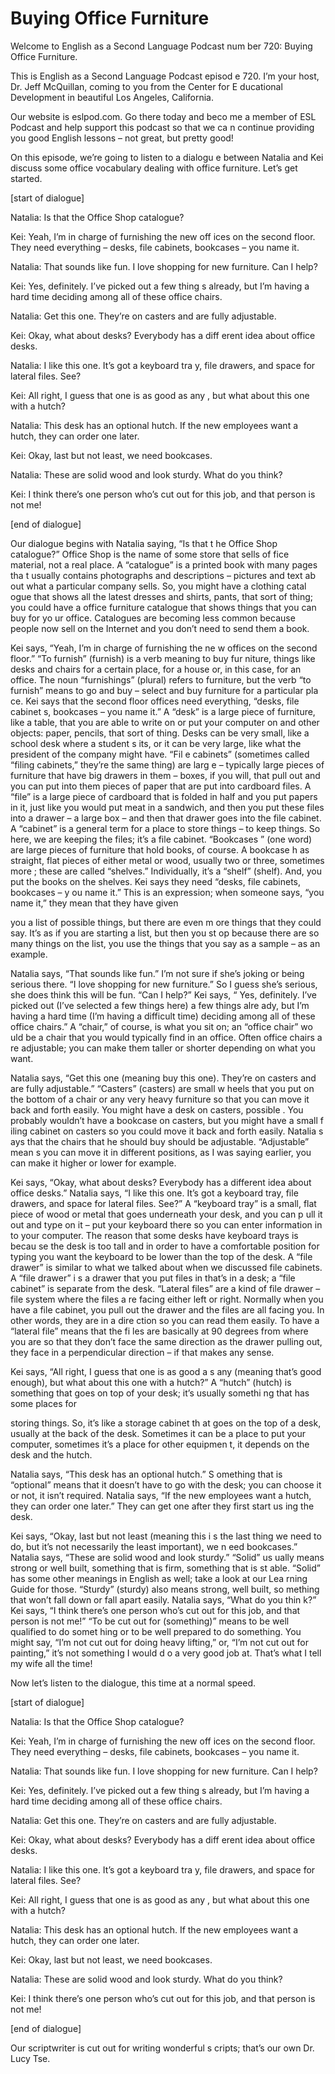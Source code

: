 # Buying Office Furniture

Welcome to English as a Second Language Podcast num ber 720: Buying Office Furniture.

This is English as a Second Language Podcast episod e 720.  I’m your host, Dr. Jeff McQuillan, coming to you from the Center for E ducational Development in beautiful Los Angeles, California.

Our website is eslpod.com.  Go there today and beco me a member of ESL Podcast and help support this podcast so that we ca n continue providing you good English lessons – not great, but pretty good!

On this episode, we’re going to listen to a dialogu e between Natalia and Kei discuss some office vocabulary dealing with office furniture.  Let’s get started.

[start of dialogue]

Natalia:  Is that the Office Shop catalogue?

Kei:  Yeah, I’m in charge of furnishing the new off ices on the second floor.  They need everything – desks, file cabinets, bookcases –  you name it.

Natalia:  That sounds like fun.  I love shopping for new furniture.  Can I help?

Kei:  Yes, definitely.  I’ve picked out a few thing s already, but I’m having a hard time deciding among all of these office chairs.

Natalia:  Get this one.  They’re on casters and are  fully adjustable.

Kei:  Okay, what about desks?  Everybody has a diff erent idea about office desks.

Natalia:  I like this one.  It’s got a keyboard tra y, file drawers, and space for lateral files.  See?

Kei:  All right, I guess that one is as good as any , but what about this one with a hutch?

Natalia:  This desk has an optional hutch.  If the new employees want a hutch, they can order one later.

Kei:  Okay, last but not least, we need bookcases.

Natalia:  These are solid wood and look sturdy.  What do you think?

Kei:  I think there’s one person who’s cut out for this job, and that person is not me!

[end of dialogue]

Our dialogue begins with Natalia saying, “Is that t he Office Shop catalogue?” Office Shop is the name of some store that sells of fice material, not a real place. A “catalogue” is a printed book with many pages tha t usually contains photographs and descriptions – pictures and text ab out what a particular company sells.  So, you might have a clothing catal ogue that shows all the latest dresses and shirts, pants, that sort of thing; you could have a office furniture catalogue that shows things that you can buy for yo ur office.  Catalogues are becoming less common because people now sell on the  Internet and you don’t need to send them a book.

Kei says, “Yeah, I’m in charge of furnishing the ne w offices on the second floor.” “To furnish” (furnish) is a verb meaning to buy fur niture, things like desks and chairs for a certain place, for a house or, in this  case, for an office.  The noun “furnishings” (plural) refers to furniture, but the  verb “to furnish” means to go and buy – select and buy furniture for a particular pla ce.  Kei says that the second floor offices need everything, “desks, file cabinet s, bookcases – you name it.”  A “desk” is a large piece of furniture, like a table,  that you are able to write on or put your computer on and other objects: paper, pencils,  that sort of thing.  Desks can be very small, like a school desk where a student s its, or it can be very large, like what the president of the company might have.  “Fil e cabinets” (sometimes called “filing cabinets,” they’re the same thing) are larg e – typically large pieces of furniture that have big drawers in them – boxes, if  you will, that pull out and you can put into them pieces of paper that are put into  cardboard files.  A “file” is a large piece of cardboard that is folded in half and  you put papers in it, just like you would put meat in a sandwich, and then you put these files into a drawer – a large box – and then that drawer goes into the file  cabinet.  A “cabinet” is a general term for a place to store things – to keep things.  So here, we are keeping the files; it’s a file cabinet.  “Bookcases ” (one word) are large pieces of furniture that hold books, of course.  A bookcase h as straight, flat pieces of either metal or wood, usually two or three, sometimes more ; these are called “shelves.” Individually, it’s a “shelf” (shelf).  And, you put  the books on the shelves.  Kei says they need “desks, file cabinets, bookcases – y ou name it.”  This is an expression; when someone says, “you name it,” they mean that they have given

you a list of possible things, but there are even m ore things that they could say. It’s as if you are starting a list, but then you st op because there are so many things on the list, you use the things that you say  as a sample – as an example.

Natalia says, “That sounds like fun.”  I’m not sure  if she’s joking or being serious there.  “I love shopping for new furniture.”  So I guess she’s serious, she does think this will be fun.  “Can I help?”  Kei says, “ Yes, definitely.  I’ve picked out (I’ve selected a few things here) a few things alre ady, but I’m having a hard time (I’m having a difficult time) deciding among all of  these office chairs.”  A “chair,” of course, is what you sit on; an “office chair” wo uld be a chair that you would typically find in an office.  Often office chairs a re adjustable; you can make them taller or shorter depending on what you want.

Natalia says, “Get this one (meaning buy this one).   They’re on casters and are fully adjustable.”  “Casters” (casters) are small w heels that you put on the bottom of a chair or any very heavy furniture so that you can move it back and forth easily.  You might have a desk on casters, possible .  You probably wouldn’t have a bookcase on casters, but you might have a small f iling cabinet on casters so you could move it back and forth easily.  Natalia s ays that the chairs that he should buy should be adjustable.  “Adjustable” mean s you can move it in different positions, as I was saying earlier, you can make it  higher or lower for example.

Kei says, “Okay, what about desks?  Everybody has a  different idea about office desks.”  Natalia says, “I like this one.  It’s got a keyboard tray, file drawers, and space for lateral files.  See?”  A “keyboard tray” is a small, flat piece of wood or metal that goes underneath your desk, and you can p ull it out and type on it – put your keyboard there so you can enter information in to your computer.  The reason that some desks have keyboard trays is becau se the desk is too tall and in order to have a comfortable position for typing you want the keyboard to be lower than the top of the desk.  A “file drawer” is  similar to what we talked about when we discussed file cabinets.  A “file drawer” i s a drawer that you put files in that’s in a desk; a “file cabinet” is separate from  the desk.  “Lateral files” are a kind of file drawer – file system where the files a re facing either left or right. Normally when you have a file cabinet, you pull out  the drawer and the files are all facing you.  In other words, they are in a dire ction so you can read them easily.  To have a “lateral file” means that the fi les are basically at 90 degrees from where you are so that they don’t face the same  direction as the drawer pulling out, they face in a perpendicular direction  – if that makes any sense.

Kei says, “All right, I guess that one is as good a s any (meaning that’s good enough), but what about this one with a hutch?”  A “hutch” (hutch) is something that goes on top of your desk; it’s usually somethi ng that has some places for

storing things.  So, it’s like a storage cabinet th at goes on the top of a desk, usually at the back of the desk.  Sometimes it can be a place to put your computer, sometimes it’s a place for other equipmen t, it depends on the desk and the hutch.

Natalia says, “This desk has an optional hutch.”  S omething that is “optional” means that it doesn’t have to go with the desk; you  can choose it or not, it isn’t required.  Natalia says, “If the new employees want  a hutch, they can order one later.”  They can get one after they first start us ing the desk.

Kei says, “Okay, last but not least (meaning this i s the last thing we need to do, but it’s not necessarily the least important), we n eed bookcases.”  Natalia says, “These are solid wood and look sturdy.”  “Solid” us ually means strong or well built, something that is firm, something that is st able.  “Solid” has some other meanings in English as well; take a look at our Lea rning Guide for those. “Sturdy” (sturdy) also means strong, well built, so mething that won’t fall down or fall apart easily.  Natalia says, “What do you thin k?”  Kei says, “I think there’s one person who’s cut out for this job, and that person is not me!”  “To be cut out for (something)” means to be well qualified to do somet hing or to be well prepared to do something.  You might say, “I’m not cut out for doing heavy lifting,” or, “I’m not cut out for painting,” it’s not something I would d o a very good job at.  That’s what I tell my wife all the time!

Now let’s listen to the dialogue, this time at a normal speed.

[start of dialogue]

Natalia:  Is that the Office Shop catalogue?

Kei:  Yeah, I’m in charge of furnishing the new off ices on the second floor.  They need everything – desks, file cabinets, bookcases –  you name it.

Natalia:  That sounds like fun.  I love shopping for new furniture.  Can I help?

Kei:  Yes, definitely.  I’ve picked out a few thing s already, but I’m having a hard time deciding among all of these office chairs.

Natalia:  Get this one.  They’re on casters and are  fully adjustable.

Kei:  Okay, what about desks?  Everybody has a diff erent idea about office desks.

Natalia:  I like this one.  It’s got a keyboard tra y, file drawers, and space for lateral files.  See?

Kei:  All right, I guess that one is as good as any , but what about this one with a hutch?

Natalia:  This desk has an optional hutch.  If the new employees want a hutch, they can order one later.

Kei:  Okay, last but not least, we need bookcases.

Natalia:  These are solid wood and look sturdy.  What do you think?

Kei:  I think there’s one person who’s cut out for this job, and that person is not me!

[end of dialogue]

Our scriptwriter is cut out for writing wonderful s cripts; that’s our own Dr. Lucy Tse.





